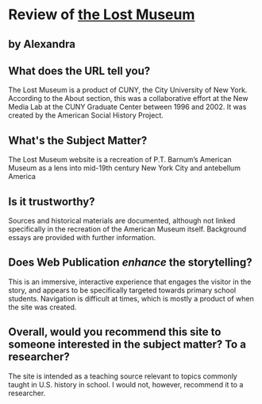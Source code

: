 # Review of [the Lost Museum](http://lostmuseum.cuny.edu)
## by Alexandra


## What does the URL tell you?
The Lost Museum is a product of CUNY, the City University of New York. According to the About section, this was a collaborative effort at the New Media Lab at the CUNY Graduate Center between 1996 and 2002. It was created by the American Social History Project.

## What's the Subject Matter?
The Lost Museum website is a recreation of P.T. Barnum’s American Museum as a lens into mid-19th century New York City and antebellum America

## Is it trustworthy?
Sources and historical materials are documented, although not linked specifically in the recreation of the American Museum itself. Background essays are provided with further information.

## Does Web Publication _enhance_ the storytelling?
This is an immersive, interactive experience that engages the visitor in the story, and appears to be specifically targeted towards primary school students. Navigation is difficult at times, which is mostly a product of when the site was created.

## Overall, would you recommend this site to someone interested in the subject matter? To a researcher? 
The site is intended as a teaching source relevant to topics commonly taught in U.S. history in school. I would not, however, recommend it to a researcher.
